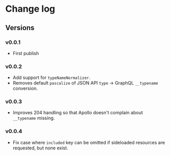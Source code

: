 # Change log

## Versions

### v0.0.1

* First publish

### v0.0.2

* Add support for `typeNameNormalizer`.
* Removes default `pascalize` of JSON API `type` -> GraphQL `__typename`
    conversion.

### v0.0.3

* Improves 204 handling so that Apollo doesn't complain about `__typename`
    missing.

### v0.0.4

* Fix case where `included` key can be omitted if sideloaded resources are
    requested, but none exist.

